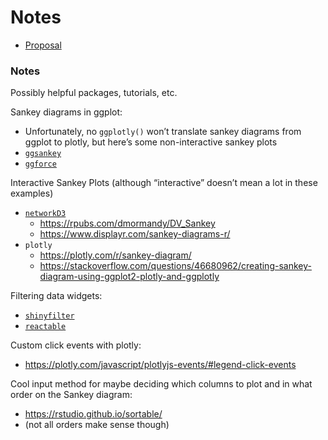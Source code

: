 Notes
================

-   [Proposal](https://docs.google.com/document/d/14OL0ACZvaSXyBVMY_aaPZR5MSuXbMVegEhk6sPkc3Ec/edit)

### Notes

Possibly helpful packages, tutorials, etc.

Sankey diagrams in ggplot:

-   Unfortunately, no `ggplotly()` won’t translate sankey diagrams from
    ggplot to plotly, but here’s some non-interactive sankey plots
-   [`ggsankey`](https://github.com/davidsjoberg/ggsankey)
-   [`ggforce`](https://ggforce.data-imaginist.com/reference/geom_parallel_sets.html)

Interactive Sankey Plots (although “interactive” doesn’t mean a lot in
these examples)

-   [`networkD3`](https://christophergandrud.github.io/networkD3/)
    -   <https://rpubs.com/dmormandy/DV_Sankey>
    -   <https://www.displayr.com/sankey-diagrams-r/>
-   `plotly`
    -   <https://plotly.com/r/sankey-diagram/>
    -   <https://stackoverflow.com/questions/46680962/creating-sankey-diagram-using-ggplot2-plotly-and-ggplotly>

Filtering data widgets:

-   [`shinyfilter`](https://github.com/jsugarelli/shinyfilter)
-   [`reactable`](https://glin.github.io/reactable/articles/examples.html#filtering)

Custom click events with plotly:

-   <https://plotly.com/javascript/plotlyjs-events/#legend-click-events>

Cool input method for maybe deciding which columns to plot and in what
order on the Sankey diagram:

-   <https://rstudio.github.io/sortable/>
-   (not all orders make sense though)
